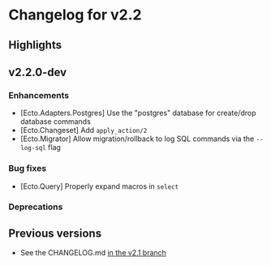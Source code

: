 # Changelog for v2.2

## Highlights

## v2.2.0-dev

### Enhancements

  * [Ecto.Adapters.Postgres] Use the "postgres" database for create/drop database commands
  * [Ecto.Changeset] Add `apply_action/2`
  * [Ecto.Migrator] Allow migration/rollback to log SQL commands via the `--log-sql` flag

### Bug fixes

  * [Ecto.Query] Properly expand macros in `select`

### Deprecations

## Previous versions

  * See the CHANGELOG.md [in the v2.1 branch](https://github.com/elixir-ecto/ecto/blob/v2.1/CHANGELOG.md)
